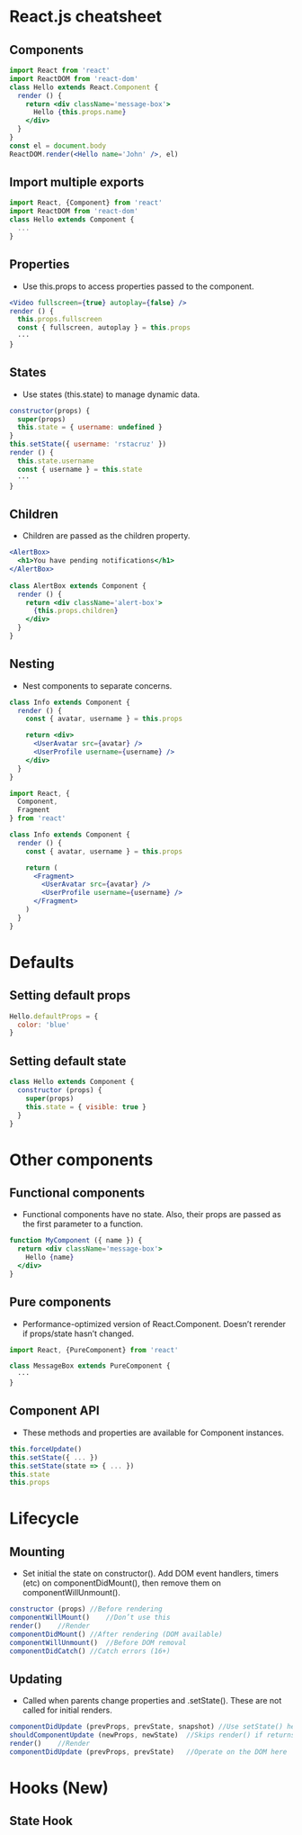 # React.js cheatsheet

## Components
```jsx
import React from 'react'
import ReactDOM from 'react-dom'
class Hello extends React.Component {
  render () {
    return <div className='message-box'>
      Hello {this.props.name}
    </div>
  }
}
const el = document.body
ReactDOM.render(<Hello name='John' />, el)
```

## Import multiple exports
```jsx
import React, {Component} from 'react'
import ReactDOM from 'react-dom'
class Hello extends Component {
  ...
}
```

## Properties
- Use this.props to access properties passed to the component.
```jsx
<Video fullscreen={true} autoplay={false} />
render () {
  this.props.fullscreen
  const { fullscreen, autoplay } = this.props
  ···
}
```

## States
- Use states (this.state) to manage dynamic data.
```jsx
constructor(props) {
  super(props)
  this.state = { username: undefined }
}
this.setState({ username: 'rstacruz' })
render () {
  this.state.username
  const { username } = this.state
  ···
}
```

## Children
- Children are passed as the children property.
```jsx
<AlertBox>
  <h1>You have pending notifications</h1>
</AlertBox>
 
class AlertBox extends Component {
  render () {
    return <div className='alert-box'>
      {this.props.children}
    </div>
  }
}
```

## Nesting
- Nest components to separate concerns.
```jsx
class Info extends Component {
  render () {
    const { avatar, username } = this.props

    return <div>
      <UserAvatar src={avatar} />
      <UserProfile username={username} />
    </div>
  }
}

import React, {
  Component,
  Fragment
} from 'react'

class Info extends Component {
  render () {
    const { avatar, username } = this.props

    return (
      <Fragment>
        <UserAvatar src={avatar} />
        <UserProfile username={username} />
      </Fragment>
    )
  }
}
```

# Defaults

## Setting default props
```jsx
Hello.defaultProps = {
  color: 'blue'
}
```

## Setting default state
```jsx
class Hello extends Component {
  constructor (props) {
    super(props)
    this.state = { visible: true }
  }
}
```

# Other components

## Functional components
- Functional components have no state. Also, their props are passed as the first parameter to a function.
```jsx
function MyComponent ({ name }) {
  return <div className='message-box'>
    Hello {name}
  </div>
}
```

## Pure components
- Performance-optimized version of React.Component. Doesn’t rerender if props/state hasn’t changed.
```jsx
import React, {PureComponent} from 'react'

class MessageBox extends PureComponent {
  ···
}
```

## Component API
- These methods and properties are available for Component instances.
```jsx
this.forceUpdate()
this.setState({ ... })
this.setState(state => { ... })
this.state
this.props
```

# Lifecycle

## Mounting
- Set initial the state on constructor(). Add DOM event handlers, timers (etc) on componentDidMount(), then remove them on componentWillUnmount().
```jsx
constructor (props)	//Before rendering
componentWillMount()	//Don’t use this
render()	//Render
componentDidMount()	//After rendering (DOM available)
componentWillUnmount()	//Before DOM removal
componentDidCatch()	//Catch errors (16+)
```

## Updating
- Called when parents change properties and .setState(). These are not called for initial renders.
```jsx
componentDidUpdate (prevProps, prevState, snapshot)	//Use setState() here, but remember to compare props
shouldComponentUpdate (newProps, newState)	//Skips render() if returns false
render()	//Render
componentDidUpdate (prevProps, prevState)	//Operate on the DOM here
```

# Hooks (New)

## State Hook